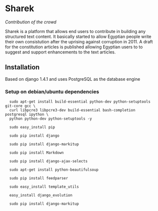 # Sharek

_Contribution of the crowd_

Sharek is a platform that allows end users to contribute in building any structured text content. It basically started to allow Egyptian people write their own consistution after the uprising against corruption in 2011. A draft for the constitution articles is published allowing Egyptian users to to suggest and support enhancements to the text articles.

## Installation

Based on django 1.4.1 and uses PostgreSQL as the database engine

### Setup on debian/ubuntu dependencies

  ```
    sudo apt-get install build-essential python-dev python-setuptools git-core gcc \
    curl libpcre3 libpcre3-dev build-essential bash-completion postgresql ipython \
    python python-dev python-setuptools -y 

    sudo easy_install pip  

    sudo pip install django

    sudo pip install django-markitup 

    sudo pip install Markdown

    sudo pip install django-ajax-selects

    sudo apt-get install python-beautifulsoup

    sudo pip install feedparser

    sudo easy_install template_utils

    easy_install django_evolution

    sudo pip install django-markitup

    sudo apt-get install python-psycopg2

    apt-get install python-simplejson ### easy_install simplejson

    sudo apt-get install python-tz

    sudo easy_install humanize
  ```

### Getting the app up

1. fork the and clone the repo
2. Create the proper database and database user to be used
3. rename the file *sharek/settings.py.example* to *sharek/settings.py* and change all the custom configuration for database, facebook and twitter to your own settings
4. Start the app using under development via:

```
 ./manage.py runserver 127.0.0.1:8000 --settings=settings
```

### Common problems and errors:

* _No module named settings_

 missing settings.py file in project directory


* _FATAL:  Peer authentication failed for user "dostory"_

 Then connecting to postgres has failed.. fix the authentication and verify connectivity using:

 ```
  psql -d db_name -U db_user -W 
 ```



